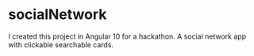 # socialNetwork
I created this project in Angular 10 for a hackathon. A social network app with clickable searchable cards.
